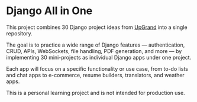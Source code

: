 
# Django All in One

This project combines 30 Django project ideas from [UpGrand](https://www.upgrad.com/blog/django-project-ideas-topics-beginners/) into a single repository.

The goal is to practice a wide range of Django features — authentication, CRUD, APIs, WebSockets, file handling, PDF generation, and more — by implementing 30 mini-projects as individual Django apps under one project.

Each app will focus on a specific functionality or use case, from to-do lists and chat apps to e-commerce, resume builders, translators, and weather apps.

This is a personal learning project and is not intended for production use.

